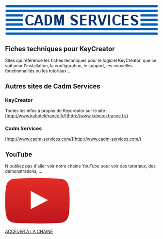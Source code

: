 
![Cadm Services](assets/cadm_services.svg ':size=200')

## Fiches techniques pour KeyCreator
Sites qui référence les fiches techniques pour le logiciel KeyCreator, que ce soit pour l'installation, la
configuration, le support, les nouvelles fonctionnalités ou les tutoriaux...


## Autres sites de Cadm Services

### KeyCreator
Toutes les infos à propos de Keycreator sur le site :
[http://www.kubotekfrance.fr/](http://www.kubotekfrance.fr/)

### Cadm Services <a href="#cadm-services" id="cadm-services"></a>

[http://www.cadm-services.com/](http://www.cadm-services.com/)

## YouTube <a href="#youtube" id="youtube"></a>

N'oubliez pas d'aller voir notre chaine YouTube pour voir des tutoriaux, des démonstrations, ...

![Logo Youtube](./assets/logo_youtube.png ":size=200")

[ACCÉDER À LA CHAINE](https://www.youtube.com/channel/UCgRV3aaP1NNuefBYRNym8kA)



